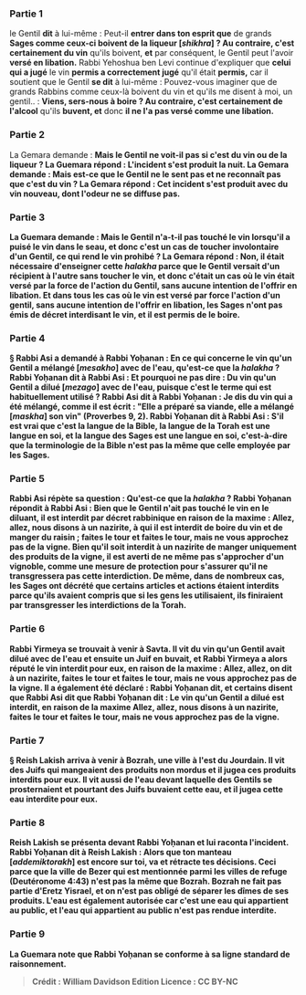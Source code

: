 
### Partie 1
le Gentil <b>dit</b> à lui-même : Peut-il <b>entrer dans ton esprit que</b> de grands <b>Sages comme ceux-ci boivent de la liqueur [<i>shikhra</i>] ? Au contraire, c'est certainement du vin</b> qu'ils boivent, <b>et</b> par conséquent, le Gentil peut l'avoir <b>versé en libation.</b> Rabbi Yehoshua ben Levi continue d'expliquer que <b>celui qui a jugé</b> le vin <b>permis a correctement jugé</b> qu'il était <b>permis,</b> car il soutient que le Gentil <b>se dit</b> à lui-même : Pouvez-vous imaginer que de grands Rabbins comme ceux-là boivent du vin et qu'ils me disent à moi, un gentil.. : <b>Viens, sers-nous à boire ? Au contraire, c'est certainement de l'alcool</b> qu'ils <b>buvent, et</b> donc <b>il ne l'a pas versé comme une libation.</b>

### Partie 2
La Gemara demande : <b>Mais le Gentil ne <b>voit-il pas</b> si c'est du vin ou de la liqueur ? La Guemara répond : L'incident s'est produit <b>la nuit.</b> La Gemara demande : <b>Mais est-ce que</b> le Gentil ne le <b>sent pas</b> et ne reconnaît pas que c'est du vin ? La Gemara répond : Cet incident s'est produit <b>avec du vin nouveau</b>, dont l'odeur ne se diffuse pas.

### Partie 3
La Guemara demande : <b>Mais le Gentil n'a-t-il pas</b> <b>touché</b> le vin lorsqu'il a puisé le vin <b>dans le seau, et</b> donc <b>c'est</b> un cas de <b>toucher involontaire d'un Gentil,</b> ce qui rend le vin <b>prohibé ?</b> La Gemara répond : <b>Non,</b> il était <b>nécessaire</b> d'enseigner cette <i>halakha</i> parce que le Gentil <b>versait</b> d'un récipient à l'autre sans toucher le vin, <b>et</b> donc <b>c'était</b> un cas où le vin était versé par <b>la force de</b> l'action du Gentil, <b>sans</b> aucune <b>intention</b> de l'offrir en libation. <b>Et</b> dans <b>tous les cas</b> où le vin est versé par <b>force</b> l'action d'un gentil, <b>sans</b> aucune <b>intention</b> de l'offrir en libation, <b>les Sages n'ont pas émis de décret</b> interdisant le vin, et il est permis de le boire.

### Partie 4
§ <b>Rabbi Asi a demandé à Rabbi Yoḥanan :</b> En ce qui concerne le <b>vin qu'un Gentil a mélangé [<i>mesakho</i>]</b> avec de l'eau, <b>qu'est-ce que</b> la <i>halakha</i> ? Rabbi Yoḥanan <b>dit à</b> Rabbi Asi : <b>Et</b> pourquoi ne pas <b>dire :</b> Du vin qu'un Gentil a <b>dilué [<i>mezago</i>]</b> avec de l'eau, puisque c'est le terme qui est habituellement utilisé ? Rabbi Asi <b>dit à</b> Rabbi Yoḥanan : <b>Je dis</b> du vin qui a été mélangé, <b>comme il est écrit : "Elle a préparé sa viande, elle a mélangé [<i>maskha</i>] son vin"</b> (Proverbes 9, 2). Rabbi Yoḥanan <b>dit à</b> Rabbi Asi : S'il est vrai que c'est la langue de la Bible, la <b>langue de</b> la <b>Torah</b> est une langue <b>en soi,</b> et la <b>langue des Sages</b> est une langue <b>en soi,</b> c'est-à-dire que la terminologie de la Bible n'est pas la même que celle employée par les Sages.

### Partie 5
Rabbi Asi répète sa question : <b>Qu'est-ce que</b> la <i>halakha</i> ? Rabbi Yoḥanan <b>répondit à</b> Rabbi Asi : Bien que le Gentil n'ait pas touché le vin en le diluant, il est <b>interdit</b> par décret rabbinique <b>en raison</b> de la maxime : <b>Allez, allez, nous disons</b> à <b>un nazirite,</b> à qui il est interdit de boire du vin et de manger du raisin ; <b>faites le tour</b> et <b>faites le tour,</b> mais <b>ne vous approchez pas de la vigne. </b> Bien qu'il soit interdit à un nazirite de manger uniquement des produits de la vigne, il est averti de ne même pas s'approcher d'un vignoble, comme une mesure de protection pour s'assurer qu'il ne transgressera pas cette interdiction. De même, dans de nombreux cas, les Sages ont décrété que certains articles et actions étaient interdits parce qu'ils avaient compris que si les gens les utilisaient, ils finiraient par transgresser les interdictions de la Torah.

### Partie 6
<b>Rabbi Yirmeya se trouvait</b> à venir <b>à Savta. Il vit du vin qu'un Gentil avait dilué</b> avec de l'eau <b>et</b> ensuite <b>un Juif en buvait, et</b> Rabbi Yirmeya a alors <b>réputé</b> le vin <b>interdit pour eux, en raison</b> de la maxime : <b>Allez, allez, on dit</b> à <b>un nazirite, faites le tour</b> et <b>faites le tour,</b> mais <b>ne vous approchez pas de la vigne. Il a également été déclaré : Rabbi Yoḥanan dit, et certains disent</b> que <b>Rabbi Asi dit</b> que <b>Rabbi Yoḥanan dit : Le vin qu'un Gentil a dilué</b> est <b>interdit, en raison</b> de la maxime <b>Allez, allez, nous disons</b> à <b>un nazirite, faites le tour</b> et <b>faites le tour,</b> mais <b>ne vous approchez pas de la vigne.</b>

### Partie 7
§ <b>Reish Lakish arriva</b> à venir <b>à Bozrah,</b> une ville à l'est du Jourdain. <b>Il vit des Juifs qui mangeaient des produits non mordus et il jugea</b> ces produits <b>interdits pour eux.</b> Il <b>vit aussi de l'eau devant laquelle des Gentils se prosternaient et</b> pourtant des <b>Juifs buvaient</b> cette eau, <b>et il jugea</b> cette eau <b>interdite pour eux.</b>

### Partie 8
Reish Lakish <b>se présenta devant Rabbi Yoḥanan</b> et lui raconta l'incident. Rabbi Yoḥanan <b>dit à</b> Reish Lakish : <b>Alors que ton manteau [<i>addemiktorakh</i>]</b> est encore <b>sur toi, va</b> et <b>rétracte</b> tes décisions. Ceci parce que la ville de <b>Bezer</b> qui est mentionnée parmi les villes de refuge (Deutéronome 4:43) <b>n'est pas</b> la même que <b>Bozrah.</b> Bozrah ne fait pas partie d'Eretz Yisrael, et on n'est pas obligé de séparer les dîmes de ses produits. L'eau est également autorisée car c'est une eau qui appartient au public, <b>et l'eau qui appartient</b> au <b>public n'est pas rendue interdite.</b>

### Partie 9
La Guemara note que <b>Rabbi Yoḥanan</b> se conforme <b>à sa ligne standard de <b>raisonnement</b>.

>Crédit : William Davidson Edition
>Licence : CC BY-NC